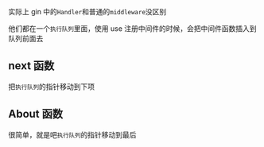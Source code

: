 实际上 gin 中的`Handler`和普通的`middleware`没区别

他们都在一个`执行队列`里面，使用 use 注册中间件的时候，会把中间件函数插入到队列前面去

## next 函数

把`执行队列`的指针移动到下项

## About 函数

很简单，就是吧`执行队列`的指针移动到最后
